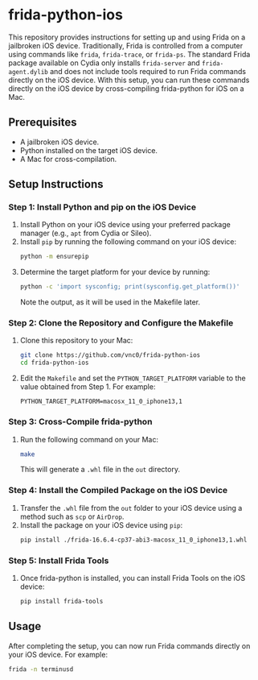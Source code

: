 # frida-python-ios

This repository provides instructions for setting up and using Frida on a jailbroken iOS device. 
Traditionally, Frida is controlled from a computer using commands like `frida`, `frida-trace`, or `frida-ps`. 
The standard Frida package available on Cydia only installs `frida-server` and `frida-agent.dylib` and does not include tools required to run Frida commands directly on the iOS device. 
With this setup, you can run these commands directly on the iOS device by cross-compiling frida-python for iOS on a Mac.

## Prerequisites

- A jailbroken iOS device.
- Python installed on the target iOS device.
- A Mac for cross-compilation.

## Setup Instructions

### Step 1: Install Python and pip on the iOS Device

1. Install Python on your iOS device using your preferred package manager (e.g., `apt` from Cydia or Sileo).
2. Install `pip` by running the following command on your iOS device:
   ```bash
   python -m ensurepip
   ```
3. Determine the target platform for your device by running:
   ```bash
   python -c 'import sysconfig; print(sysconfig.get_platform())'
   ```
   Note the output, as it will be used in the Makefile later.

### Step 2: Clone the Repository and Configure the Makefile

1. Clone this repository to your Mac:
   ```bash
   git clone https://github.com/vnc0/frida-python-ios
   cd frida-python-ios
   ```
2. Edit the `Makefile` and set the `PYTHON_TARGET_PLATFORM` variable to the value obtained from Step 1. For example:
   ```make
   PYTHON_TARGET_PLATFORM=macosx_11_0_iphone13,1
   ```

### Step 3: Cross-Compile frida-python

1. Run the following command on your Mac:
   ```bash
   make
   ```
   This will generate a `.whl` file in the `out` directory.

### Step 4: Install the Compiled Package on the iOS Device

1. Transfer the `.whl` file from the `out` folder to your iOS device using a method such as `scp` or `AirDrop`.
2. Install the package on your iOS device using `pip`:
   ```bash
   pip install ./frida-16.6.4-cp37-abi3-macosx_11_0_iphone13,1.whl
   ```

### Step 5: Install Frida Tools

1. Once frida-python is installed, you can install Frida Tools on the iOS device:
   ```bash
   pip install frida-tools
   ```

## Usage

After completing the setup, you can now run Frida commands directly on your iOS device. For example:
```bash
frida -n terminusd
```